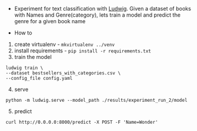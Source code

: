 * Experiment for text classification with [Ludwig](https://eng.uber.com/introducing-ludwig/).
Given a dataset of books with Names and Genre(category), lets train a model and predict the genre for a given book name

* How to
1. create virtualenv - `mkvirtualenv ../venv`
2. install requirements - `pip install -r requirements.txt`
3. train the model
```
ludwig train \
--dataset bestsellers_with_categories.csv \
--config_file config.yaml
```
4. serve
```
python -m ludwig.serve --model_path ./results/experiment_run_2/model
```

5. predict
```
curl http://0.0.0.0:8000/predict -X POST -F 'Name=Wonder'
```
